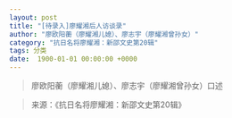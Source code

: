```yaml
---
layout: post
title: "[待录入]廖耀湘后人访谈录"
author: "廖欧阳蘅（廖耀湘儿媳）、廖志宇（廖耀湘曾孙女）"
category: "抗日名将廖耀湘：新邵文史第20辑"
tags: 分类
date:  1900-01-01 00:00:00 +0000
---
```

> 廖欧阳蘅（廖耀湘儿媳）、廖志宇（廖耀湘曾孙女）口述



> 来源：《抗日名将廖耀湘：新邵文史第20辑》